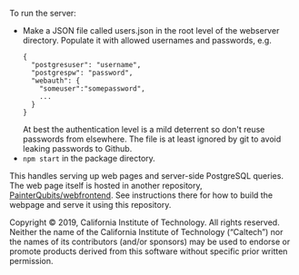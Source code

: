 To run the server:

- Make a JSON file called users.json in the root level of the webserver directory.
  Populate it with allowed usernames and passwords, e.g.
  ```
  {
    "postgresuser": "username",
    "postgrespw": "password",
    "webauth": {
      "someuser":"somepassword", 
      ...
    }
  }
  ```
  At best the authentication level is a mild deterrent so don't reuse passwords from
  elsewhere. The file is at least ignored by git to avoid leaking passwords to Github.
- `npm start` in the package directory.

This handles serving up web pages and server-side PostgreSQL queries. The web page itself is
hosted in another repository, [PainterQubits/webfrontend](https://github.com/PainterQubits/webfrontend).
See instructions there for how to build the webpage and serve it using this repository.

Copyright © 2019, California Institute of Technology. All rights reserved. Neither the name of the California Institute of Technology (“Caltech”) nor the names of its contributors (and/or sponsors) may be used to endorse or promote products derived from this software without specific prior written permission.
